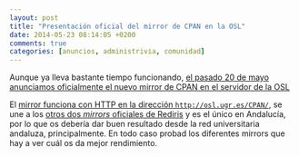 ```yaml
---
layout: post
title: "Presentación oficial del mirror de CPAN en la OSL"
date: 2014-05-23 08:14:05 +0200
comments: true
categories: [anuncios, administrivia, comunidad]
---
```

Aunque ya lleva bastante tiempo funcionando,
[el pasado 20 de mayo anunciamos oficialmente el nuevo mirror de CPAN en el servidor de la OSL](http://osl.ugr.es/2014/05/20/mirrors-de-la-osl/)

El
[mirror funciona con HTTP en la dirección `http://osl.ugr.es/CPAN/`](http://osl.ugr.es/CPAN/),
se une a los
[otros dos *mirrors* oficiales de Rediris](http://osl.ugr.es/CPAN/SITES.html)
y es el único en Andalucía, por lo que os debería dar buen resultado
desde la red universitaria andaluza, principalmente. En todo caso
probad los diferentes mirrors que hay a ver cuál os da mejor
rendimiento. 
